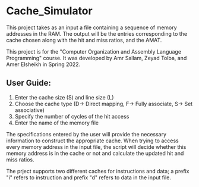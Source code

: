 # Cache_Simulator
This project takes as an input a file containing a sequence of memory addresses in the RAM. The output will be the entries corresponding to the cache chosen along with the hit and miss ratios, and the AMAT.

This project is for the "Computer Organization and Assembly Language Programming" course. It was developed by Amr Sallam, Zeyad Tolba, and Amer Elsheikh in Spring 2022.

## User Guide:
1. Enter the cache size (S) and line size (L)
2. Choose the cache type (D-> Direct mapping, F-> Fully associate, S-> Set associative)
3. Specify the number of cycles of the hit access
4. Enter the name of the memory file

The specifications entered by the user will provide the necessary information to construct the appropriate cache.
When trying to access every memory address in the input file, the script will decide whether this memory address is in the cache or not and calculate the updated hit and miss ratios. 

The prject supports two different caches for instructions and data; a prefix "i" refers to instruction and prefix "d" refers to data in the input file. 

